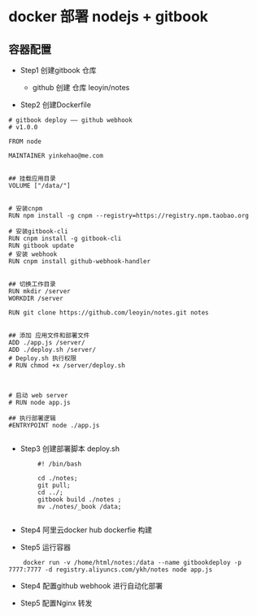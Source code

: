 # docker 部署 nodejs + gitbook

## 容器配置
- Step1 创建gitbook 仓库
	
	- github 创建 仓库 leoyin/notes


- Step2 创建Dockerfile

```
# gitbook deploy —— github webhook
# v1.0.0

FROM node

MAINTAINER yinkehao@me.com


## 挂载应用目录
VOLUME ["/data/"]


# 安装cnpm
RUN npm install -g cnpm --registry=https://registry.npm.taobao.org

# 安装gitbook-cli
RUN cnpm install -g gitbook-cli
RUN gitbook update
# 安装 webhook
RUN cnpm install github-webhook-handler


## 切换工作目录
RUN mkdir /server
WORKDIR /server

RUN git clone https://github.com/leoyin/notes.git notes


## 添加 应用文件和部署文件
ADD ./app.js /server/
ADD ./deploy.sh /server/
# Deploy.sh 执行权限  
# RUN chmod +x /server/deploy.sh



# 启动 web server
# RUN node app.js

## 执行部署逻辑
#ENTRYPOINT node ./app.js


``` 

- Step3 创建部署脚本 deploy.sh

```
		#! /bin/bash

		cd ./notes;
		git pull;
		cd ../;
		gitbook build ./notes ;
		mv ./notes/_book /data;
   
```

- Step4 阿里云docker hub dockerfie 构建

- Step5 运行容器

```
	docker run -v /home/html/notes:/data --name gitbookdeploy -p 7777:7777 -d registry.aliyuncs.com/ykh/notes node app.js
```
- Step4 配置github webhook 进行自动化部署

- Step5 配置Nginx 转发

